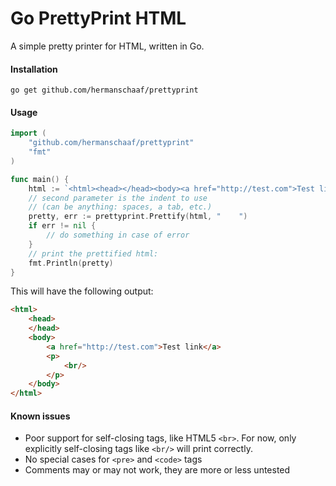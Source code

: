 Go PrettyPrint HTML
===================

A simple pretty printer for HTML, written in Go.

#### Installation

```shell
go get github.com/hermanschaaf/prettyprint
```

#### Usage

```go
import (
    "github.com/hermanschaaf/prettyprint"
    "fmt"
)

func main() {
    html := `<html><head></head><body><a href="http://test.com">Test link</a><p><br/></p></body></html>`
    // second parameter is the indent to use 
    // (can be anything: spaces, a tab, etc.)
    pretty, err := prettyprint.Prettify(html, "    ")
    if err != nil {
        // do something in case of error
    }
    // print the prettified html:
    fmt.Println(pretty)
}
```

This will have the following output:

```html
<html>
    <head>
    </head>
    <body>
        <a href="http://test.com">Test link</a>
        <p>
            <br/>
        </p>
    </body>
</html>
```

#### Known issues

 - Poor support for self-closing tags, like HTML5 `<br>`. For now, only explicitly self-closing tags like `<br/>` will print correctly. 
 - No special cases for `<pre>` and `<code>` tags
 - Comments may or may not work, they are more or less untested

